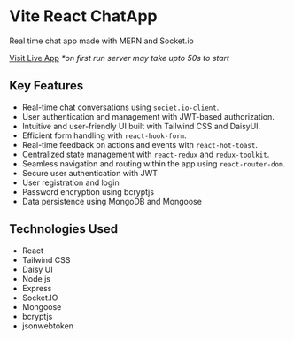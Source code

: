 # Vite React ChatApp

Real time chat app made with MERN and Socket.io

[Visit Live App](https://chat-app-r2oe.onrender.com)
_\*on first run server may take upto 50s to start_

## Key Features

- Real-time chat conversations using `societ.io-client`.
- User authentication and management with JWT-based authorization.
- Intuitive and user-friendly UI built with Tailwind CSS and DaisyUI.
- Efficient form handling with `react-hook-form`.
- Real-time feedback on actions and events with `react-hot-toast`.
- Centralized state management with `react-redux` and `redux-toolkit`.
- Seamless navigation and routing within the app using `react-router-dom`.
- Secure user authentication with JWT
- User registration and login
- Password encryption using bcryptjs
- Data persistence using MongoDB and Mongoose

## Technologies Used

- React
- Tailwind CSS
- Daisy UI
- Node js
- Express
- Socket.IO
- Mongoose
- bcryptjs
- jsonwebtoken

  
